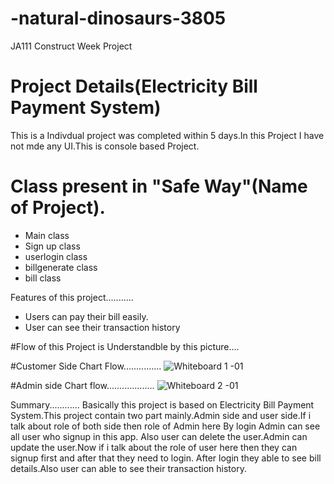 <!-- # -natural-dinosaurs-3805
Electricity Bill payment System
<h1>Safe Way(Electricty Bill Payment System)</h1>
<h3>There are two side of this project Admin side and user side</h3>
<h3>Flow of my Project is Understandable by following picture</h3>
<img src=""
# righteous-hand-1433 -->

# -natural-dinosaurs-3805 

JA111 Construct Week Project

# Project Details(Electricity Bill Payment System)

This is a Indivdual project was completed within 5 days.In this Project I have not mde any UI.This is console based Project.



# Class present in "Safe Way"(Name of Project).

- Main class
- Sign up class
- userlogin class
- billgenerate class
- bill class


Features of this project...........
<ul><li>Users can pay their bill easily.</li>
  <li>User can see their transaction history</li></ul>

#Flow of this Project is Understandble by this picture....

#Customer Side Chart Flow...............
![Whiteboard 1 -01](https://user-images.githubusercontent.com/115460955/229334066-0a88f2d2-6adc-4c9b-b036-0881913e78ff.png)

#Admin side Chart flow...................
![Whiteboard 2 -01](https://user-images.githubusercontent.com/115460955/229334109-47f5ddcf-3b64-4e65-82cb-45bbf7336c74.png)

Summary............
Basically this project is based on Electricity Bill Payment System.This project contain two part mainly.Admin side and user side.If i talk about role of both side then role of Admin here By login Admin can see all user who signup in this app. Also user can delete the user.Admin can update the user.Now if i talk about the role of user here then they can signup first and after that they need to login. After login they able to see bill details.Also user can able to see their transaction history.
